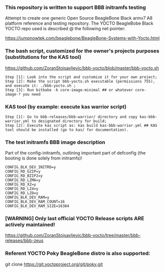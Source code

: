 ### This repository is written to support BBB initramfs testing
Attempt to create one generic Open Source BeagleBone Black armv7 A8 platform reference and testing repository.
The YOCTO BeagleBobe Black YOCTO repo used is described @ the following net pointer:

https://jumpnowtek.com/beaglebone/BeagleBone-Systems-with-Yocto.html

### The bash script, customized for the owner's projects purposes (substitutions for the KAS tool)

https://github.com/ZoranStojsavljevic/bbb-yocto/blob/master/bbb-yocto.sh

	Step [1]: Look into the script and customize it for your own project;
	Step [2]: Make the script bbb-yocto.sh executable (permissions 755), and execute it: ./bbb-yocto.sh ;
	Step [3]: Run bitbake -k core-image-minimal ## or whatever core-image-? you need

### KAS tool (by example: execute kas warrior script)

	Step [1]: Go to bbb-releases/bbb-warrior/ directory and copy kas-bbb-warrior.yml to designated directory for build;
	Step [2]: Execute kas script as: kas build kas-bbb-warrior.yml ## KAS tool should be installed (go to kas/ for documentation).

### The test initramfs BBB image description
 Part of the config-initramfs, outlining important part of defconfig (the booting is done solely from initramfs)!

	CONFIG_BLK_DEV_INITRD=y
	CONFIG_RD_GZIP=y
	CONFIG_RD_BZIP2=y
	CONFIG_RD_LZMA=y
	CONFIG_RD_XZ=y
	CONFIG_RD_LZ4=y
	CONFIG_RD_LZO=y
	CONFIG_BLK_DEV_RAM=y
	CONFIG_BLK_DEV_RAM_COUNT=16
	CONFIG_BLK_DEV_RAM_SIZE=16384

### [WARNING] Only last official YOCTO Release scripts ARE actively maintained!

https://github.com/ZoranStojsavljevic/bbb-yocto/tree/master/bbb-releases/bbb-zeus

### Referent YOCTO Poky BeagleBone distro is also supported:

git clone https://git.yoctoproject.org/git/poky.git
